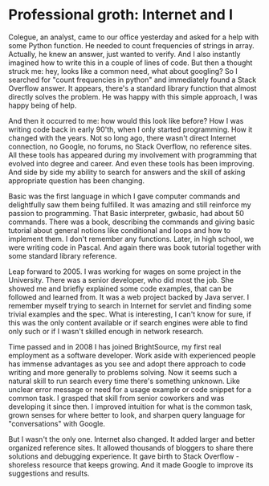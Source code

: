 # Professional groth: Internet and I

Colegue, an analyst, came to our office yesterday and asked for a help with some
Python function. He needed to count frequencies of strings in array. Actually,
he knew an answer, just wanted to verify. And I also instantly imagined how to
write this in a couple of lines of code. But then a thought struck me: hey,
looks like a common need, what about googling? So I searched for "count
frequencies in python" and immediately found a Stack Overflow answer. It
appears, there's a standard library function that almost directly solves the
problem. He was happy with this simple approach, I was happy being of help.

And then it occurred to me: how would this look like before? How I was writing
code back in early 90'th, when I only started programming. How it changed with
the years. Not so long ago, there wasn't direct Internet connection, no Google,
no forums, no Stack Overflow, no reference sites. All these tools has appeared
during my involvement with programming that evolved into degree and career. And
even these tools has been improving. And side by side my ability to search for
answers and the skill of asking appropriate question has been changing.

Basic was the first language in which I gave computer commands and delightfully
saw them being fulfilled. It was amazing and still reinforce my passion to
programming. That Basic interpreter, gwbasic, had about 50 commands. There was a
book, describing the commands and giving basic tutorial about general notions
like conditional and loops and how to implement them. I don't remember any
functions. Later, in high school, we were writing code in Pascal. And again
there was book tutorial together with some standard library reference.

Leap forward to 2005. I was working for wages on some project in the University.
There was a senior developer, who did most the job. She showed me and briefly
explained some code examples, that can be followed and learned from. It was a
web project backed by Java server. I remember myself trying to search in
Internet for servlet and finding some trivial examples and the spec. What is
interesting, I can't know for sure, if this was the only content available or
if search engines were able to find only such or if I wasn't skilled enough in
network research.

Time passed and in 2008 I has joined BrightSource, my first real employment as
a software developer. Work aside with experienced people has immense advantages
as you see and adopt there approach to code writing and more generally to
problems solving. Now it seems such a natural skill to run search every time
there's something unknown. Like unclear error message or need for a usage
example or code snippet for a common task. I grasped that skill from senior
coworkers and was developing it since then. I improved intuition for what is the
common task, grown senses for where better to look, and sharpen query language
for "conversations" with Google.

But I wasn't the only one. Internet also changed. It added larger and better
organized reference sites. It allowed thousands of bloggers to share there
solutions and debugging experience. It gave birth to Stack Overflow - shoreless
resource that keeps growing. And it made Google to improve its suggestions
and results.

